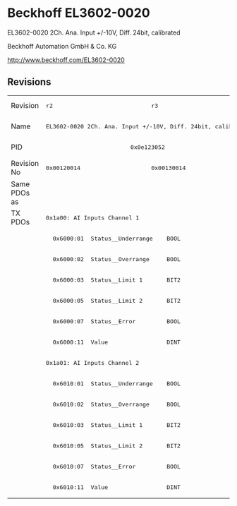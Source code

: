 # Beckhoff EL3602-0020

EL3602-0020 2Ch. Ana. Input +/-10V, Diff. 24bit, calibrated

Beckhoff Automation GmbH & Co. KG

http://www.beckhoff.com/EL3602-0020

## Revisions
<table>
<tr >
<td>Revision</td>
<td><pre>r2</pre></td>
<td><pre>r3</pre></td>
</tr>
<tr >
<td>Name</td>
<td colspan=2 align="center"><pre>EL3602-0020 2Ch. Ana. Input +/-10V, Diff. 24bit, calibrated</pre></td>
</tr>
<tr >
<td>PID</td>
<td colspan=2 align="center"><pre>0x0e123052</pre></td>
</tr>
<tr >
<td>Revision No</td>
<td><pre>0x00120014</pre></td>
<td><pre>0x00130014</pre></td>
</tr>
<tr >
<td>Same PDOs as</td>
<td colspan=2 align="center"><pre></pre></td>
</tr>
<tr class="txpdo pdosection">
<td rowspan=14 valign=top>TX PDOs</td>
<td colspan=2 align="left"><pre>0x1a00: AI Inputs Channel 1</pre></td>
<td></td>
</tr>
<tr class="txpdo">
<td colspan=2 align="left"><pre>  0x6000:01  Status__Underrange    BOOL</pre></td>
</tr>
<tr class="txpdo">
<td colspan=2 align="left"><pre>  0x6000:02  Status__Overrange     BOOL</pre></td>
</tr>
<tr class="txpdo">
<td colspan=2 align="left"><pre>  0x6000:03  Status__Limit 1       BIT2</pre></td>
</tr>
<tr class="txpdo">
<td colspan=2 align="left"><pre>  0x6000:05  Status__Limit 2       BIT2</pre></td>
</tr>
<tr class="txpdo">
<td colspan=2 align="left"><pre>  0x6000:07  Status__Error         BOOL</pre></td>
</tr>
<tr class="txpdo">
<td colspan=2 align="left"><pre>  0x6000:11  Value                 DINT</pre></td>
</tr>
<tr class="txpdo pdosection">
<td colspan=2 align="left"><pre>0x1a01: AI Inputs Channel 2</pre></td>
</tr>
<tr class="txpdo">
<td colspan=2 align="left"><pre>  0x6010:01  Status__Underrange    BOOL</pre></td>
</tr>
<tr class="txpdo">
<td colspan=2 align="left"><pre>  0x6010:02  Status__Overrange     BOOL</pre></td>
</tr>
<tr class="txpdo">
<td colspan=2 align="left"><pre>  0x6010:03  Status__Limit 1       BIT2</pre></td>
</tr>
<tr class="txpdo">
<td colspan=2 align="left"><pre>  0x6010:05  Status__Limit 2       BIT2</pre></td>
</tr>
<tr class="txpdo">
<td colspan=2 align="left"><pre>  0x6010:07  Status__Error         BOOL</pre></td>
</tr>
<tr class="txpdo">
<td colspan=2 align="left"><pre>  0x6010:11  Value                 DINT</pre></td>
</tr>
</table>
